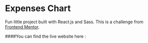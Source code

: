 # Expenses Chart

Fun little project built with React.js and Sass. This is a challenge from [Frontend Mentor](https://www.frontendmentor.io/challenges/expenses-chart-component-e7yJBUdjwt).

####You can find the live website here : 
